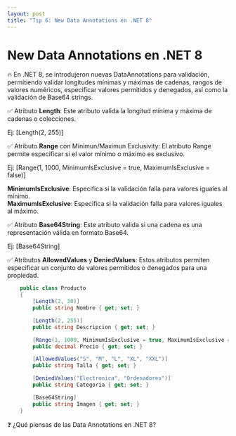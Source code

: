 ```yaml
---
layout: post
title: "Tip 6: New Data Annotations en .NET 8"
---
```


# New Data Annotations en .NET 8

🔥 En .NET 8, se introdujeron nuevas DataAnnotations para validación, permitiendo validar longitudes mínimas y máximas de cadenas, rangos de valores numéricos, especificar valores permitidos y denegados, así como la validación de Base64 strings.

✅ Atributo <b>Length</b>: Este atributo valida la longitud mínima y máxima de cadenas o colecciones.

Ej: [Length(2, 255)]

✅ Atributo <b>Range</b> con Minimun/Maximun Exclusivity: El atributo Range permite especificar si el valor mínimo o máximo es exclusivo.

Ej: [Range(1, 1000, MinimumIsExclusive = true, MaximumIsExclusive = false)]

<b>MinimumIsExclusive</b>: Especifica si la validación falla para valores iguales al mínimo.<br />
<b>MaximumIsExclusive</b>: Especifica si la validación falla para valores iguales al máximo.

✅ Atributo <b>Base64String</b>: Este atributo valida si una cadena es una representación válida en formato Base64.

Ej: [Base64String]

✅ Atributos <b>AllowedValues</b> y <b>DeniedValues</b>: Estos atributos permiten especificar un conjunto de valores permitidos o denegados para una propiedad.

```c#
    public class Producto
    {
        [Length(2, 30)]
        public string Nombre { get; set; }

        [Length(2, 255)]
        public string Descripcion { get; set; }

        [Range(1, 1000, MinimumIsExclusive = true, MaximumIsExclusive = false)]
        public decimal Precio { get; set; }

        [AllowedValues("S", "M", "L", "XL", "XXL")]
        public string Talla { get; set; }

        [DeniedValues("Electronica", "Ordenadores")]
        public string Categoria { get; set; }

        [Base64String]
        public string Imagen { get; set; }
    }

```

❓ ¿Qué piensas de las Data Annotations en .NET 8?
